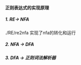 #### 正则表达式的实现原理

##### 1. RE-> NFA

./RE/re2nfa 实现了nfa的转化和运行

##### 2. NFA -> DFA

##### 3. DFA -> 正则词法解析器
